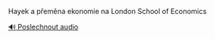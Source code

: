 
Hayek a přeměna ekonomie na London School of Economics

[🔊 Poslechnout audio](/data/7-paragraphs/audio/chapter_180/para_001-Hayek-a-pemna-ekonomie-na-London-School-of-Econo.mp3)
